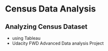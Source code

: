 #  Census Data Analysis
## Analyzing Census Dataset
- using Tableau
- Udacity FWD Advanced Data analysis Project
